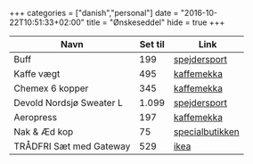 +++
categories = ["danish","personal"]
date = "2016-10-22T10:51:33+02:00"
title = "Ønskeseddel"
hide = true
+++

Navn                      | Set til | Link
--------------------------|---------|---------------
Buff                      | 199     |  [spejdersport](https://www.spejdersport.dk/buff-merinould.aspx)
Kaffe vægt                | 495     |  [kaffemekka](http://www.kaffemekka.dk/shop/735-hario/1023-hario-v60-drip-scale-vst-2000/)
Chemex 6 kopper           | 345     |  [kaffemekka](https://www.kaffemekka.dk/shop/730-chemex/868-chemex-classic-kaffebrygger-6-kopper/)
Devold Nordsjø Sweater L  | 1.099   |  [spejdersport](https://www.spejdersport.dk/devold-nordsjoe-sweater-offwhite.aspx?options=8200&gclid=EAIaIQobChMI3rXQ6pre1gIV6L_tCh1aIg5pEAQYAyABEgJvifD_BwE)
Aeropress                 | 197     |  [kaffemekka](https://www.kaffemekka.dk/shop/715-aeropress/555-aeropress-kaffebrygger/?gclid=EAIaIQobChMIv7KA1KHe1gIVJbXtCh27qghnEAQYASABEgJyBvD_BwE)
Nak & Æd kop              | 75      |  [specialbutikken](https://www.specialbutikken.dk/stabilo-therm-traekop.aspx?gclid=EAIaIQobChMI25PM6qLe1gIVUouyCh1bvwZ8EAQYAyABEgK7tvD_BwE)
TRÅDFRI Sæt med Gateway   | 529     |  [ikea](http://www.ikea.com/dk/da/catalog/products/80338960/)